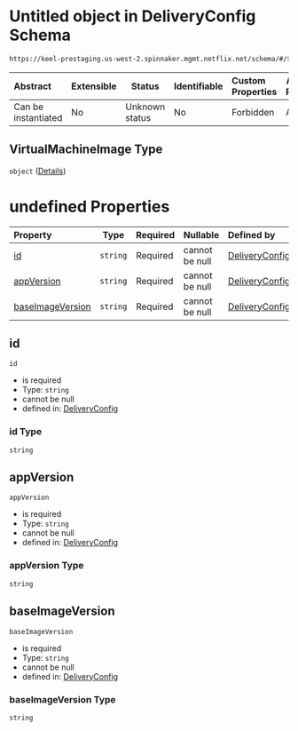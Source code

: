 # Untitled object in DeliveryConfig Schema

```txt
https://keel-prestaging.us-west-2.spinnaker.mgmt.netflix.net/schema/#/$defs/VirtualMachineImage
```




| Abstract            | Extensible | Status         | Identifiable | Custom Properties | Additional Properties | Access Restrictions | Defined In                                                    |
| :------------------ | ---------- | -------------- | ------------ | :---------------- | --------------------- | ------------------- | ------------------------------------------------------------- |
| Can be instantiated | No         | Unknown status | No           | Forbidden         | Allowed               | none                | [keel.schema.json\*](keel.schema.json "open original schema") |

## VirtualMachineImage Type

`object` ([Details](keel-defs-virtualmachineimage.md))

# undefined Properties

| Property                              | Type     | Required | Nullable       | Defined by                                                                                                                                                                                                        |
| :------------------------------------ | -------- | -------- | -------------- | :---------------------------------------------------------------------------------------------------------------------------------------------------------------------------------------------------------------- |
| [id](#id)                             | `string` | Required | cannot be null | [DeliveryConfig](keel-defs-virtualmachineimage-properties-id.md "https&#x3A;//keel-prestaging.us-west-2.spinnaker.mgmt.netflix.net/schema/#/$defs/VirtualMachineImage/properties/id")                             |
| [appVersion](#appVersion)             | `string` | Required | cannot be null | [DeliveryConfig](keel-defs-virtualmachineimage-properties-appversion.md "https&#x3A;//keel-prestaging.us-west-2.spinnaker.mgmt.netflix.net/schema/#/$defs/VirtualMachineImage/properties/appVersion")             |
| [baseImageVersion](#baseImageVersion) | `string` | Required | cannot be null | [DeliveryConfig](keel-defs-virtualmachineimage-properties-baseimageversion.md "https&#x3A;//keel-prestaging.us-west-2.spinnaker.mgmt.netflix.net/schema/#/$defs/VirtualMachineImage/properties/baseImageVersion") |

## id




`id`

-   is required
-   Type: `string`
-   cannot be null
-   defined in: [DeliveryConfig](keel-defs-virtualmachineimage-properties-id.md "https&#x3A;//keel-prestaging.us-west-2.spinnaker.mgmt.netflix.net/schema/#/$defs/VirtualMachineImage/properties/id")

### id Type

`string`

## appVersion




`appVersion`

-   is required
-   Type: `string`
-   cannot be null
-   defined in: [DeliveryConfig](keel-defs-virtualmachineimage-properties-appversion.md "https&#x3A;//keel-prestaging.us-west-2.spinnaker.mgmt.netflix.net/schema/#/$defs/VirtualMachineImage/properties/appVersion")

### appVersion Type

`string`

## baseImageVersion




`baseImageVersion`

-   is required
-   Type: `string`
-   cannot be null
-   defined in: [DeliveryConfig](keel-defs-virtualmachineimage-properties-baseimageversion.md "https&#x3A;//keel-prestaging.us-west-2.spinnaker.mgmt.netflix.net/schema/#/$defs/VirtualMachineImage/properties/baseImageVersion")

### baseImageVersion Type

`string`
